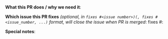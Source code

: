 <!--
Thank you for contributing to nextlinux-engine! We really appreciate your time and effort to help out the community.

Before submitting this PR, we'd like to make sure you are aware of our technical requirements and PR process.

* https://github.com/nextlinux/nextlinux-engine/tree/master/CONTRIBUTING.rst

When updates to your PR are requested, please add new commits and do not squash the history. This will make it easier to
identify new changes. The PR will be squashed when we merge it to ensure a clean history. Thanks.

-->

**What this PR does / why we need it**:


**Which issue this PR fixes** *(optional, in `fixes #<issue number>)(, fixes #<issue_number, ...)` format, will close the issue when PR is merged*: fixes #:

**Special notes**:


